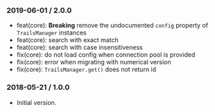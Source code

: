 ### 2019-06-01 / 2.0.0

*   feat(core): **Breaking** remove the undocumented `config` property of `TrailsManager` instances
*   feat(core): search with exact match
*   feat(core): search with case insensitiveness
*   fix(core): do not load config when connection pool is provided
*   fix(core): error when migrating with numerical version
*   fix(core): `TrailsManager.get()` does not return id

### 2018-05-21 / 1.0.0

*   Initial version.
